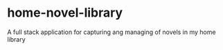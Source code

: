 # home-novel-library
A full stack application for capturing ang managing of novels in my home library
